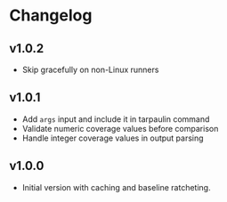 # Changelog

## v1.0.2

- Skip gracefully on non-Linux runners

## v1.0.1

- Add `args` input and include it in tarpaulin command
- Validate numeric coverage values before comparison
- Handle integer coverage values in output parsing

## v1.0.0

- Initial version with caching and baseline ratcheting.
